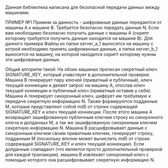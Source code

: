 
Данная библиотека написана для безопасной передачи данных между машинами.

ПРИМЕР №1
Примем за данность - шифрованые данные передаются от машины А к машине B.
Требуется безопасно передать данные N;
Если вам необходимо безопасно получить данные с машины A (скрипт которому требуется получить данные находится на машине В).
Для данного примера Файлы из папки server_a_1 выносятся на машину с котрой необходимо принять шифрованные данные, а папка server_b_1 
выносится на машину, на которой находится скрипт которому нужны эти шифрованые данные.

Общий алгоритм такой:
На обоих машинах прописан секретный ключ SIGNATURE_KEY, который учавствует в дополнительной проверке.
Машина B генерирует пару ключей (приватный и публичный), ключ текущей коннекции и делает запрос на машину A, отослав ключ текущей коннекции и публичный ключ (приватный оставив у себя). 
Машина А генерирует синхронный ключ, шифрует им требуемую к передаче секретную информацию N. Также формируются подданные M, которые представляют собой md5 от строки содержащей SIGNATURE_KEY и ключ текущей коннекции. После этого машина А возвращает зашифрованную публичным ключем строку из синхронного ключа и допданных М, а так же зашифрованную синхронным ключем секретную информацию N.
Машина B расшифровывает данные с синхронным ключем своим приватным ключем, генерирует строку, подданным М (поскольку вполне может вычислить md5 от строки содержащей SIGNATURE_KEY и ключ текущей коннекции). Если допданные совпадают (что является просто дополнительной проверкой для каждой транзакции), машина В извлекает синхронный ключ с помощью которого она расшифровывает секретную информацию N.

